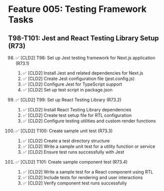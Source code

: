 # Feature 005: Testing Framework Tasks

## T98-T101: Jest and React Testing Library Setup (R73)

98. ✅ [CLD2] T98: Set up Jest testing framework for Next.js application (R73.1)
    1. ✅ [CLD2] Install Jest and related dependencies for Next.js
    2. ✅ [CLD2] Create Jest configuration file (jest.config.js)
    3. ✅ [CLD2] Configure Jest for TypeScript support
    4. ✅ [CLD2] Set up test script in package.json

99. ✅ [CLD2] T99: Set up React Testing Library (R73.2)
    1. ✅ [CLD2] Install React Testing Library dependencies
    2. ✅ [CLD2] Create test setup file for RTL configuration
    3. ✅ [CLD2] Configure testing utilities and custom render functions

100. ✅ [CLD2] T100: Create sample unit test (R73.3)
     1. ✅ [CLD2] Create a test directory structure
     2. ✅ [CLD2] Write a sample unit test for a utility function or service
     3. ✅ [CLD2] Ensure test runs successfully with Jest

101. ✅ [CLD2] T101: Create sample component test (R73.4)
     1. ✅ [CLD2] Write a sample test for a React component using RTL
     2. ✅ [CLD2] Include tests for rendering and user interactions
     3. ✅ [CLD2] Verify component test runs successfully